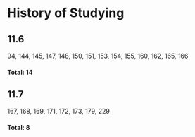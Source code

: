 # History of Studying

## 11.6
94, 144, 145, 147, 148,
150, 151, 153, 154, 155, 160, 162, 165, 166

#### Total: 14

## 11.7
167, 168, 169, 171, 172, 173, 179, 229

#### Total: 8